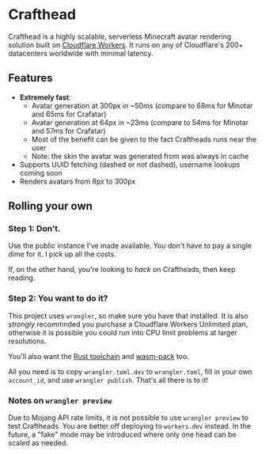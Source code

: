 # Crafthead

Crafthead is a highly scalable, serverless Minecraft avatar rendering
solution built on [Cloudflare Workers](https://workers.cloudflare.com).
It runs on any of Cloudflare's 200+ datacenters worldwide with minimal
latency.

## Features

* **Extremely fast**:
  * Avatar generation at 300px in ~50ms (compare to 68ms for Minotar and 65ms for Crafatar)
  * Avatar generation at 64px in ~23ms (compare to 54ms for Minotar and 57ms for Crafatar)
  * Most of the benefit can be given to the fact Craftheads runs near the user
  * Note: the skin the avatar was generated from was always in cache
* Supports UUID fetching (dashed or not dashed), username lookups coming soon
* Renders avatars from 8px to 300px

## Rolling your own

### Step 1: Don't.

Use the public instance I've made available. You don't have to pay a single
dime for it. I pick up all the costs.

If, on the other hand, you're looking to _hack_ on Craftheads, then keep reading.

### Step 2: You want to do it?

This project uses `wrangler`, so make sure you have that installed. It is also
_strongly_ recommnded you purchase a Cloudflare Workers Unlimited plan, otherwise
it is possible you could run into CPU limit problems at larger resolutions.

You'll also want the [Rust toolchain](https://www.rust-lang.org/learn/get-started)
and [wasm-pack](https://rustwasm.github.io/wasm-pack/installer/) too.

All you need is to copy `wrangler.toml.dev` to `wrangler.toml`, fill in your own
`account_id`, and use `wrangler publish`. That's all there is to it!

### Notes on `wrangler preview`

Due to Mojang API rate limits, it is not possible to use `wrangler preview` to
test Craftheads. You are better off deploying to `workers.dev` instead. In the
future, a "fake" mode may be introduced where only one head can be scaled as
needed.